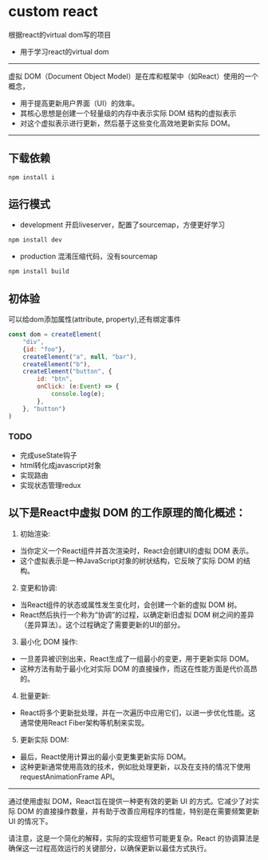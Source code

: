 custom react
=========================

根据react的virtual dom写的项目
- 用于学习react的virtual dom

---

虚拟 DOM（Document Object Model）是在库和框架中（如React）使用的一个概念，
* 用于提高更新用户界面（UI）的效率。
* 其核心思想是创建一个轻量级的内存中表示实际 DOM 结构的虚拟表示
* 对这个虚拟表示进行更新，然后基于这些变化高效地更新实际 DOM。

---

## 下载依赖
```bash
npm install i
```

## 运行模式
* development
开启liveserver，配置了sourcemap，方便更好学习
```bash
npm install dev
```

* production
混淆压缩代码，没有sourcemap
```bash
npm install build
```

## 初体验
可以给dom添加属性(attribute, property),还有绑定事件
```javascript
const dom = createElement(
    "div",
    {id: "foo"},
    createElement("a", null, "bar"),
    createElement("b"),
    createElement("button", {
        id: "btn",
        onClick: (e:Event) => {
            console.log(e);
        },
    }, "button")
)
```

### TODO
* 完成useState钩子
* html转化成javascript对象
* 实现路由
* 实现状态管理redux

## 以下是React中虚拟 DOM 的工作原理的简化概述：

1. 初始渲染:
- 当你定义一个React组件并首次渲染时，React会创建UI的虚拟 DOM 表示。
- 这个虚拟表示是一种JavaScript对象的树状结构，它反映了实际 DOM 的结构。

2. 变更和协调:
- 当React组件的状态或属性发生变化时，会创建一个新的虚拟 DOM 树。
- React然后执行一个称为“协调”的过程，以确定新旧虚拟 DOM 树之间的差异（差异算法）。这个过程确定了需要更新的UI的部分。

3. 最小化 DOM 操作:
- 一旦差异被识别出来，React生成了一组最小的变更，用于更新实际 DOM。
- 这种方法有助于最小化对实际 DOM 的直接操作，而这在性能方面是代价高昂的。

4. 批量更新:
- React将多个更新批处理，并在一次遍历中应用它们，以进一步优化性能。这通常使用React Fiber架构等机制来实现。

5. 更新实际 DOM:
- 最后，React使用计算出的最小变更集更新实际 DOM。
- 这种更新通常使用高效的技术，例如批处理更新，以及在支持的情况下使用 requestAnimationFrame API。

--- 
通过使用虚拟 DOM，React旨在提供一种更有效的更新 UI 的方式。它减少了对实际 DOM 的直接操作数量，并有助于改善应用程序的性能，特别是在需要频繁更新 UI 的情况下。

请注意，这是一个简化的解释，实际的实现细节可能更复杂。React 的协调算法是确保这一过程高效运行的关键部分，以确保更新以最佳方式执行。


